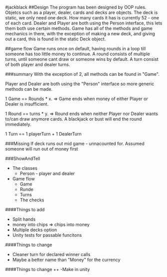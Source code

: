 #jackblack
##Design
The program has been designed by OOP rules.
Objetcs such as a player, dealer, cards and decks are objects.
The deck is static, we only need one deck. How many cards it has is currently 52 - one of each card.
Dealer and Player are both using the Person interface, this lets them both use certain methods.
Game has all of the methods and game mechanics in there, with the exception of making a new deck, and giving out a card,
this is found in the static Deck object.

##game flow
Game runs once on default, having rounds in a loop till someone has too little money to continue.
A round consists of multiple turns, until someone cant draw or someone wins by default.
A turn consist of both player and dealer turns.

###summary
With the exception of 2, all methods can be found in "Game".

Player and Dealer are both using the "Person" interface so more generic methods can be made.

1 Game == Rounds * x. => Game ends when money of either Player or Dealer is insufficient.

1 Round == turns * y. => Round ends when neither Player nor Dealer wants to/can draw anymore cards.
A blackjack or bust will end the round immediately.

1 Turn == 1 playerTurn + 1 DealerTurn

###Missing
If deck runs out mid game - unnacounted for. Assumed someone will run out of money first

###ShowAndTell
- The classes
	* Person - player and dealer
- Game flow
	* Game
	* Runde
	* Turns
	* The checks

####Things to add
- Split hands
- money into chips => chips into money
- Multiple decks option
- Unity tests for passable funcitons

####Things to change
- Cleaner turn for declared winner calls
- Maybe a better name than "Money" for the currency

####Things to change ++
-Make in unity
